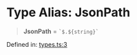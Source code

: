 # Type Alias: JsonPath

> **JsonPath** = `` `$.${string}` ``

Defined in: [types.ts:3](https://github.com/laruss/react-text-game/blob/ebc985d74d2d38c34169b7426a7d28520cf19743/packages/core/src/types.ts#L3)
